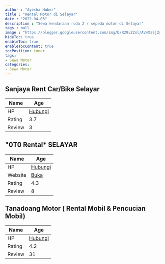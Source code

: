 ```yaml
---
author : "Ayesha Huber"
title : "Rental Motor di Selayar"
date : "2022-04-03"
description : "Sewa kendaraan roda 2 / sepeda motor di Selayar"
tags : null
image : "https://blogger.googleusercontent.com/img/b/R29vZ2xl/AVvXsEj2s-OANtDOibPNT00jZL6KOkH2LuI2z-bTErfwEK80E0q4xzqu4UPumA2dV6U6HgZfqglG5X1sq08wrYTDkN2Q_w--UvIhwc0-tCZlSdWkc0lAay4MOyMH2DN4jGw7qq4EW_BsEL4TvZNGNKaZFLiPRvL0ePNEA-RIhhqFv_QOiEbI8OvaDndxETyquA/w300-h200/rental-motor-di-selayar.png"
hideToc: true
enableToc: true
enableTocContent: true
tocPosition: inner
tags:
- Sewa Motor
categories:
- Sewa Motor
---
```



## Sanjaya Rent Car/Bike Selayar

Name | Age
--------|------
HP | [Hubungi](https://pcandroidplayer.blogspot.com/?clayads=https://getnumber.ndower.dev?phone=)
Rating | 3.7
Review | 3


## &quot;0T0 Rental* SELAYAR

Name | Age
--------|------
HP | [Hubungi](https://pcandroidplayer.blogspot.com/?clayads=https://getnumber.ndower.dev?phone=MDgyMzQ5OTgyMjc3)
Website | [Buka](https://pcandroidplayer.blogspot.com/?clayads=aHR0cHM6Ly93d3cuZmFzYXBheS5jby5pZC9GSTI3NDM4Mw==) 
Rating | 4.3
Review | 8


## Tanadoang Motor ( Rental Mobil &amp; Pencucian Mobil)

Name | Age
--------|------
HP | [Hubungi](https://pcandroidplayer.blogspot.com/?clayads=https://getnumber.ndower.dev?phone=MDgxMzQzOTUyOTQw)
Rating | 4.2
Review | 31



